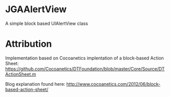 JGAAlertView
============

A simple block based UIAlertView class

Attribution
===========

Implementation based on Cocoanetics implentation of a block-based Action Sheet:
https://github.com/Cocoanetics/DTFoundation/blob/master/Core/Source/DTActionSheet.m

Blog explanation found here:
http://www.cocoanetics.com/2012/06/block-based-action-sheet/